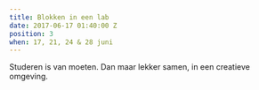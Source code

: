 ```yaml
---
title: Blokken in een lab
date: 2017-06-17 01:40:00 Z
position: 3
when: 17, 21, 24 & 28 juni
---
```


Studeren is van moeten.
Dan maar lekker samen, in een creatieve omgeving.